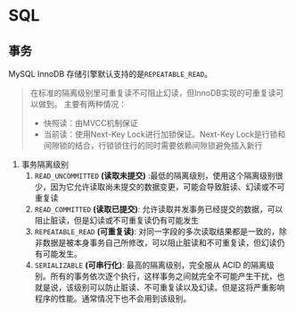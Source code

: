 # SQL

## 事务

MySQL InnoDB 存储引擎默认支持的是`REPEATABLE_READ`。  
> 在标准的隔离级别里可重复读不可阻止幻读，但InnoDB实现的可重复读可以做到。
> 主要有两种情况：
>
> - 快照读：由MVCC机制保证
> - 当前读：使用Next-Key Lock进行加锁保证。Next-Key Lock是行锁和间隙锁的结合，行锁锁住行的同时需要依赖间隙锁避免插入新行

1. 事务隔离级别
    1. `READ_UNCOMMITTED` **(读取未提交)** :最低的隔离级别，使用这个隔离级别很少，因为它允许读取尚未提交的数据变更，可能会导致脏读、幻读或不可重复读
    2. `READ_COMMITTED` **(读取已提交)**: 允许读取并发事务已经提交的数据，可以阻止脏读，但是幻读或不可重复读仍有可能发生
    3. `REPEATABLE_READ` **(可重复读)**: 对同一字段的多次读取结果都是一致的，除非数据是被本身事务自己所修改，可以阻止脏读和不可重复读，但幻读仍有可能发生。
    4. `SERIALIZABLE` **(可串行化)**: 最高的隔离级别，完全服从 ACID 的隔离级别。所有的事务依次逐个执行，这样事务之间就完全不可能产生干扰，也就是说，该级别可以防止脏读、不可重复读以及幻读。但是这将严重影响程序的性能。通常情况下也不会用到该级别。
